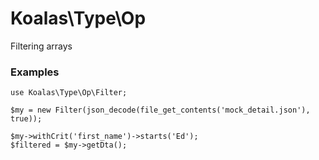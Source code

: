 # Koalas\Type\Op

Filtering arrays

### Examples
```zephir
use Koalas\Type\Op\Filter;

$my = new Filter(json_decode(file_get_contents('mock_detail.json'), true));

$my->withCrit('first_name')->starts('Ed');
$filtered = $my->getDta();

```